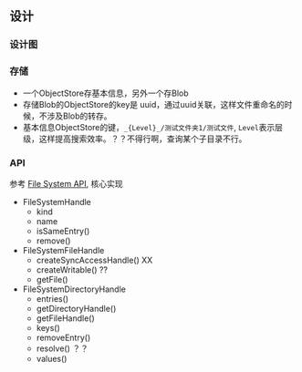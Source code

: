 
## 设计


### 设计图


### 存储
*  一个ObjectStore存基本信息，另外一个存Blob
*  存储Blob的ObjectStore的key是 uuid，通过uuid关联，这样文件重命名的时候，不涉及Blob的转存。
*  基本信息ObjectStore的键，`_{Level}_/测试文件夹1/测试文件`, `Level`表示层级，这样提高搜索效率。？？不得行啊，查询某个子目录不行。
  

### API 
参考 [File System API](https://developer.mozilla.org/en-US/docs/Web/API/File_System_API), 核心实现

* FileSystemHandle
  * kind
  * name
  * isSameEntry()
  * remove()
* FileSystemFileHandle
  * createSyncAccessHandle() XX
  * createWritable() ??
  * getFile()
* FileSystemDirectoryHandle
  * entries()
  * getDirectoryHandle()
  * getFileHandle()
  * keys()
  * removeEntry()
  * resolve() ？？
  * values()
